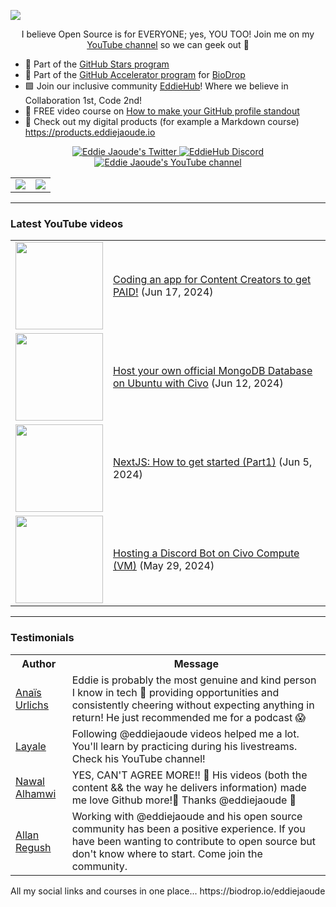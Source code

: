<a href="https://biodrop.io/eddiejaoude" target="_blank"><img src="https://user-images.githubusercontent.com/624760/197235663-1a08eef9-4f9f-4986-8177-c32329a65f3e.jpeg" /></a>

<p align="center">I believe Open Source is for EVERYONE; yes, YOU TOO! Join me on my <a href="http://youtube.com/eddiejaoude?sub_confirmation=1">YouTube channel</a> so we can geek out 🎥</p>

- 🌟 Part of the <a href="https://stars.github.com/profiles/eddiejaoude/"> GitHub Stars program</a>
- 🚀 Part of the <a href="https://accelerator.github.com"> GitHub Accelerator program</a> for <a href="https://github.com/EddieHubCommunity/BioDrop">BioDrop</a>
- 🟩 Join our inclusive community <a href="http://eddiehub.org">EddieHub</a>!</b> Where we believe in Collaboration 1st, Code 2nd!
- 📸 FREE video course on <a href="https://www.udemy.com/course/make-your-github-profile-stand-out/learn/lecture/29205792#overview">How to make your GitHub profile standout</a>
- 📰 Check out my digital products (for example a Markdown course) https://products.eddiejaoude.io

<p align="center">
  <a href="http://twitter.com/eddiejaoude">
    <img src="https://img.shields.io/badge/follow-%40eddiejaoude%20130k+-1DA1F2?label=Twitter&logo=twitter&style=for-the-badge&color=1A8CD8" alt="Eddie Jaoude's Twitter"/>
  </a>
  <a href="https://discord.com/invite/jZQs6Wu">
    <img src="https://img.shields.io/discord/699608417039286293?logo=discord&style=for-the-badge&color=404EED" alt="EddieHub Discord"/>
  </a>
  <a href="http://youtube.com/eddiejaoude?sub_confirmation=1">
    <img src="https://img.shields.io/youtube/channel/subscribers/UC5mnBodB73bR88fLXHSfzYA?style=for-the-badge&logo=youtube&label=Youtube&color=FF0000" alt="Eddie Jaoude's YouTube channel"/>
  </a>
</p>

<table>
  <tr>
    <td><a href="https://stars.github.com/profiles/eddiejaoude/"><img src="https://user-images.githubusercontent.com/624760/197230432-de4db9f3-8c8d-4421-8ed4-fc83c02f73e6.jpeg" /></a></td>
    <td><a href="https://stars.github.com/profiles/eddiejaoude/"><img src="https://user-images.githubusercontent.com/624760/197230439-f90cd6b0-2174-41be-97eb-5f28f49d9d19.jpg" /></a></td>
  </tr>
</table>

---

### Latest YouTube videos

<table>
<!-- YOUTUBE-VIDEOS-LIST:START --><tr><td><a href="https://www.youtube.com/watch?v=ytsL8_eW6YM"><img width="140px" src="https://i.ytimg.com/vi/ytsL8_eW6YM/mqdefault.jpg"></a></td>
<td><a href="https://www.youtube.com/watch?v=ytsL8_eW6YM">Coding an app for Content Creators to get PAID!</a> (Jun 17, 2024)<br/></td></tr>
<tr><td><a href="https://www.youtube.com/watch?v=JGFQgsOt11w"><img width="140px" src="https://i.ytimg.com/vi/JGFQgsOt11w/mqdefault.jpg"></a></td>
<td><a href="https://www.youtube.com/watch?v=JGFQgsOt11w">Host your own official MongoDB Database on Ubuntu with Civo</a> (Jun 12, 2024)<br/></td></tr>
<tr><td><a href="https://www.youtube.com/watch?v=ylqMag4iEHE"><img width="140px" src="https://i.ytimg.com/vi/ylqMag4iEHE/mqdefault.jpg"></a></td>
<td><a href="https://www.youtube.com/watch?v=ylqMag4iEHE">NextJS: How to get started &lpar;Part1&rpar;</a> (Jun 5, 2024)<br/></td></tr>
<tr><td><a href="https://www.youtube.com/watch?v=R-gCqlqlqQM"><img width="140px" src="https://i.ytimg.com/vi/R-gCqlqlqQM/mqdefault.jpg"></a></td>
<td><a href="https://www.youtube.com/watch?v=R-gCqlqlqQM">Hosting a Discord Bot on Civo Compute &lpar;VM&rpar;</a> (May 29, 2024)<br/></td></tr>
<!-- YOUTUBE-VIDEOS-LIST:END -->
</table>

---

### Testimonials

<table>
  <tr>
    <th>Author</th>
    <th>Message</th>
  </tr>
  <tr>
    <td><a target="_blank" href="https://twitter.com/urlichsanais/status/1349358736092094467">Anaïs Urlichs</a></td>
    <td>Eddie is probably the most genuine and kind person I know in tech 🥰 providing opportunities and consistently cheering without expecting anything in return! He just recommended me for a podcast 😱</td>
  </tr>
  <tr>
    <td><a target="_blank" href="https://twitter.com/yalematta/status/1304541107330658313">Layale</a></td>
    <td>Following @eddiejaoude videos helped me a lot. You'll learn by practicing during his livestreams. Check his YouTube channel!</td>
  </tr>
  <tr>
    <td><a target="_blank" href="https://twitter.com/__nawalhmw/status/1304572901140635648">Nawal Alhamwi</a></td>
    <td>YES, CAN'T AGREE MORE!! 💯 His videos (both the content && the way he delivers information) made me love Github more!🤩 Thanks @eddiejaoude 🌟</td>
  </tr>
  <tr>
    <td><a target="_blank" href="https://twitter.com/allanregush/status/1304484456221167617">Allan Regush</a></td>
    <td>Working with @eddiejaoude and his open source community has been a positive experience. If you have been wanting to contribute to open source but don't know where to start. Come join the community.</td>
  </tr>
</table>

<p>All my social links and courses in one place... https://biodrop.io/eddiejaoude</p>

